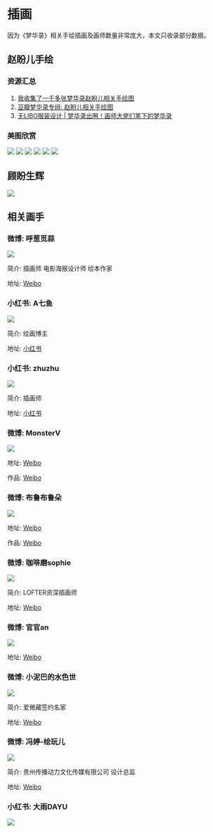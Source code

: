 # 插画

因为《梦华录》相关手绘插画及画师数量非常庞大，本文只收录部分数据。

## 赵盼儿手绘

### 资源汇总
1. [我收集了一千多张梦华录赵盼儿相关手绘图](https://www.bilibili.com/video/BV1NN4y1u7GA/)
2. [豆瓣梦华录专组: 赵盼儿相关手绘图](https://www.douban.com/group/topic/274331396/?_i=4537692bbuQ57r,4537695EBOLKYV&dt_platform=wechat_friends&dt_dapp=1)
3. [无LIBO服装设计 | 梦华录出圈！画师大佬们笔下的梦华录](https://mp.weixin.qq.com/s/whFvL8G1DfK_x8GOuWnTyA)


### 美图欣赏

![](/image/erchuang/piant/paner-1.webp)
![](/image/erchuang/piant/paner-2.jpg)
![](/image/erchuang/piant/paner-3.jpg)
![](/image/erchuang/piant/paner-4.jpg)
![](/image/erchuang/piant/paner-5.jpg)
![](/image/erchuang/piant/paner-6.jpg)


## 顾盼生辉

![](/image/erchuang/piant/gupan-3.jpg)

## 相关画手


### 微博: 呼葱觅蒜

![](/image/erchuang/piant/paner-8.jpg)

简介: 插画师 电影海报设计师 绘本作家

地址: [Weibo](https://weibo.com//u/5507569981)


### 小红书: A七鱼

![](/image/erchuang/piant/a7y-1.jpg)

简介: 绘画博主

地址: [小红书](https://www.xiaohongshu.com/user/profile/5ce5f6b80000000016007353?xhsshare=CopyLink&appuid=566664665e87e768ada86b46&apptime=1664685742)


### 小红书: zhuzhu

![](/image/erchuang/piant/zhu-1.jpg)


简介: 插画师

地址: [小红书](https://www.xiaohongshu.com/user/profile/5ce5f6b80000000016007353?xhsshare=CopyLink&appuid=566664665e87e768ada86b46&apptime=1664685742)


### 微博: MonsterV

![](/image/erchuang/piant/all.jpg)

地址: [Weibo](https://weibo.com/u/6303700796)

作品: [Weibo](https://weibo.com/6303700796/LDBfJkds1)

### 微博: 布鲁布鲁朵

![](/image/erchuang/piant/hyy-1.jpg)

地址: [Weibo](https://weibo.com/1615423332?refer_flag=1001030103_)

作品: [Weibo](https://weibo.com/1615423332/M7uXE2Z7p)


### 微博: 咖啡磨sophie
![](/image/erchuang/piant/paner-7.jpg)

简介: LOFTER资深插画师

地址: [Weibo](https://weibo.com/u/2652998647)


### 微博: 官官an
![](/image/erchuang/piant/paner-9.jpg)

地址: [Weibo](https://weibo.com/n/官官an)

### 微博: 小泥巴的水色世

![](/image/erchuang/piant/gupan-1.jpg)

简介: 爱微藏签约名家

地址: [Weibo](https://weibo.com/1655835327?tabtype=home)


### 微博: 冯婷-绘玩儿

![](/image/erchuang/piant/gupan-2.jpg)

简介: 贵州传播动力文化传媒有限公司 设计总监

地址: [Weibo](https://weibo.com/n/冯婷-绘玩儿)

### 小红书: 大雨DAYU

![](/image/erchuang/piant/gupan-4.jpg)
